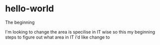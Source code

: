 # hello-world
The beginning

I'm looking to change the area is specilise in IT wise so this my beginning steps to figure out what area in IT i'd like change to 

